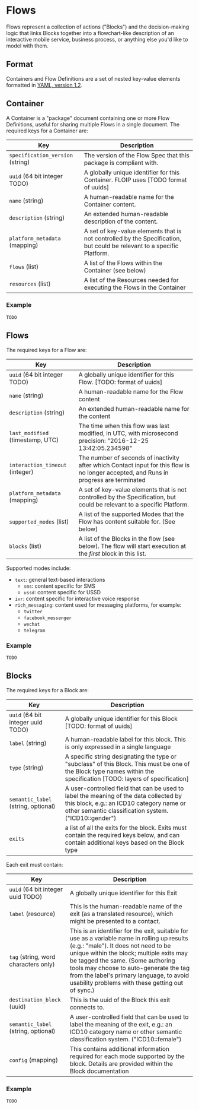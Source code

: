 # Flows

Flows represent a collection of actions ("Blocks") and the decision-making logic that links Blocks together into a flowchart-like description of an interactive mobile service, business process, or anything else you'd like to model with them.

## Format

Containers and Flow Definitions are a set of nested key-value elements formatted in [YAML, version 1.2](http://www.yaml.org/spec/1.2/spec.html).

## Container

A Container is a "package" document containing one or more Flow Definitions, useful for sharing multiple Flows in a single document. The required keys for a Container are:

Key | Description
--- | ---
`specification_version` (string)| The version of the Flow Spec that this package is compliant with.
`uuid` (64 bit integer TODO)| A globally unique identifier for this Container. FLOIP uses [TODO format of uuids]
`name` (string)| A human-readable name for the Container content.
`description` (string)| An extended human-readable description of the content.
`platform_metadata` (mapping)| A set of key-value elements that is not controlled by the Specification, but could be relevant to a specific Platform.
`flows` (list)| A list of the Flows within the Container (see below)
`resources` (list)| A list of the Resources needed for executing the Flows in the Container

### Example

```
TODO
```

## Flows

The required keys for a Flow are:

Key | Description
--- | ---
`uuid` (64 bit integer TODO)| A globally unique identifier for this Flow. [TODO: format of uuids]
`name` (string)| A human-readable name for the Flow content
`description` (string)| An extended human-readable name for the content
`last_modified` (timestamp, UTC)| The time when this flow was last modified, in UTC, with microsecond precision: "2016-12-25 13:42:05.234598"
`interaction_timeout` (integer)| The number of seconds of inactivity after which Contact input for this flow is no longer accepted, and Runs in progress are terminated
`platform_metadata` (mapping)| A set of key-value elements that is not controlled by the Specification, but could be relevant to a specific Platform.
`supported_modes` (list)|A list of the supported Modes that the Flow has content suitable for. (See below)
`blocks` (list)| A list of the Blocks in the flow (see below).  The flow will start execution at the _first_ block in this list.

Supported modes include:
  - `text`: general text-based interactions
    - `sms`: content specific for SMS
    - `ussd`: content specific for USSD
  - `ivr`: content specific for interactive voice response
  - `rich_messaging`: content used for messaging platforms, for example:
    - `twitter`
    - `facebook_messenger`
    - `wechat`
    - `telegram`

### Example

```
TODO
```

## Blocks

The required keys for a Block are:

Key | Description
--- | ---
`uuid` (64 bit integer uuid TODO)| A globally unique identifier for this Block [TODO: format of uuids]
`label` (string)| A human-readable label for this block. This is only expressed in a single language
`type` (string)| A specific string designating the type or "subclass" of this Block. This must be one of the Block type names within the specification [TODO: layers of specification]
`semantic_label` (string, optional)| A user-controlled field that can be used to label the meaning of the data collected by this block, e.g.: an ICD10 category name or other semantic classification system. ("ICD10::gender")
`exits`| a list of all the exits for the block. Exits must contain the required keys below, and can contain additional keys based on the Block type

Each exit must contain:

Key | Description
--- | ---
`uuid` (64 bit integer uuid TODO)| A globally unique identifier for this Exit
`label` (resource)| This is the human-readable name of the exit (as a translated resource), which might be presented to a contact.
`tag` (string, word characters only)| This is an identifier for the exit, suitable for use as a variable name in rolling up results (e.g.: "male"). It does not need to be unique within the block; multiple exits may be tagged the same. (Some authoring tools may choose to auto-generate the tag from the label's primary language, to avoid usability problems with these getting out of sync.)
`destination_block` (uuid)| This is the uuid of the Block this exit connects to.
`semantic_label` (string, optional)| A user-controlled field that can be used to label the meaning of the exit, e.g.: an ICD10 category name or other semantic classification system. ("ICD10::female")
`config` (mapping)| This contains additional information required for each mode supported by the block. Details are provided within the Block documentation
  
### Example
  
```
TODO
```
  



